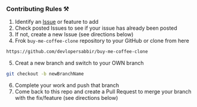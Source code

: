 ### Contributing Rules ⚒

1. Identify an [Issue](https://github.com/devlopersabbir/buy-me-coffee-clone/issues) or feature to add
2. Check posted Issues to see if your issue has already been posted
3. If not, create a new Issue (see directions below)
4. Frok `buy-me-coffee-clone` repository to your GitHub or clone from here

```bash
https://github.com/devlopersabbir/buy-me-coffee-clone
```

5. Creat a new branch and switch to your OWN branch

```bash
git checkout -b newBranchName
```

6. Complete your work and push that branch
7. Come back to this repo and create a Pull Request to merge your branch with the fix/feature (see directions below)
